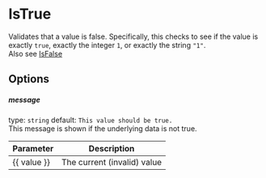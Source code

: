# IsTrue
Validates that a value is false. Specifically, this checks to see if the value is exactly `true`, 
exactly the integer `1`, or exactly the string `"1"`.  
Also see [IsFalse](IsFalse.md)

## Options

##### message
type: `string` default: `This value should be true.`  
This message is shown if the underlying data is not true.

| Parameter | Description |
|---|---|
| {{ value }} | The current (invalid) value
